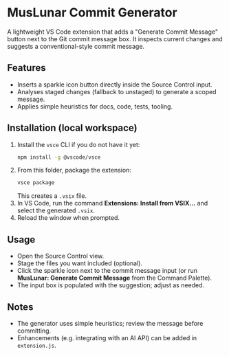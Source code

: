 # MusLunar Commit Generator

A lightweight VS Code extension that adds a "Generate Commit Message" button next to the Git commit message box. It inspects current changes and suggests a conventional-style commit message.

## Features
- Inserts a sparkle icon button directly inside the Source Control input.
- Analyses staged changes (fallback to unstaged) to generate a scoped message.
- Applies simple heuristics for docs, code, tests, tooling.

## Installation (local workspace)
1. Install the `vsce` CLI if you do not have it yet:
   ```bash
   npm install -g @vscode/vsce
   ```
2. From this folder, package the extension:
   ```bash
   vsce package
   ```
   This creates a `.vsix` file.
3. In VS Code, run the command **Extensions: Install from VSIX...** and select the generated `.vsix`.
4. Reload the window when prompted.

## Usage
- Open the Source Control view.
- Stage the files you want included (optional).
- Click the sparkle icon next to the commit message input (or run **MusLunar: Generate Commit Message** from the Command Palette).
- The input box is populated with the suggestion; adjust as needed.

## Notes
- The generator uses simple heuristics; review the message before committing.
- Enhancements (e.g. integrating with an AI API) can be added in `extension.js`.
